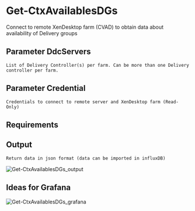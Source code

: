 # Get-CtxAvailablesDGs
Connect to remote XenDesktop farm (CVAD) to obtain data about availability of Delivery groups

## Parameter DdcServers
    List of Delivery Controller(s) per farm. Can be more than one Delivery controller per farm.

## Parameter Credential
    Credentials to connect to remote server and XenDesktop farm (Read-Only)

## Requirements

## Output
    Return data in json format (data can be imported in influxDB)

![Get-CtxAvailablesDGs_output](https://user-images.githubusercontent.com/23212171/82840448-efb29380-9ed2-11ea-9941-36207550181b.png)

## Ideas for Grafana

![Get-CtxAvailablesDGs_grafana](https://user-images.githubusercontent.com/23212171/82840444-ec1f0c80-9ed2-11ea-9206-551c5db1f481.png)



